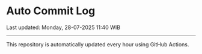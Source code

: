 # Auto Commit Log

Last updated: Monday, 28-07-2025 11:40 WIB

---

This repository is automatically updated every hour using GitHub Actions.
